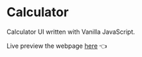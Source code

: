 # Calculator
Calculator UI written with Vanilla JavaScript.

Live preview the webpage [here](https://uaitt.github.io/calculator/)
:point_left:
